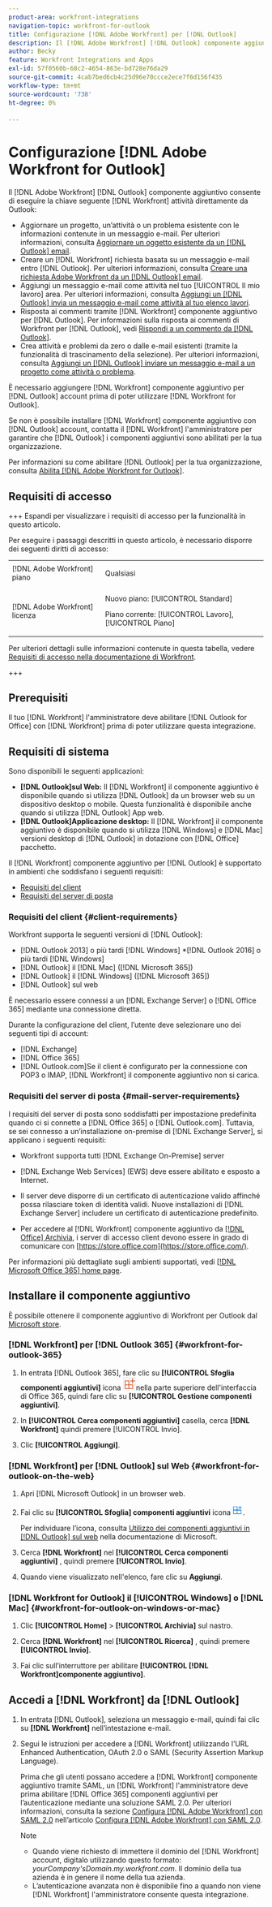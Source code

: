 ```yaml
---
product-area: workfront-integrations
navigation-topic: workfront-for-outlook
title: Configurazione [!DNL Adobe Workfront] per [!DNL Outlook]
description: Il [!DNL Adobe Workfront] [!DNL Outlook] componente aggiuntivo che consente di eseguire la chiave [!DNL Workfront] attività direttamente da Outlook.
author: Becky
feature: Workfront Integrations and Apps
exl-id: 57f0560b-68c2-4654-863e-bd728e76da29
source-git-commit: 4cab7bed6cb4c25d96e70ccce2ece7f6d156f435
workflow-type: tm+mt
source-wordcount: '738'
ht-degree: 0%

---
```


# Configurazione [!DNL Adobe Workfront for Outlook]

<!-- Audited: 12/2023 -->

Il [!DNL Adobe Workfront] [!DNL Outlook] componente aggiuntivo consente di eseguire la chiave seguente [!DNL Workfront] attività direttamente da Outlook:

* Aggiornare un progetto, un’attività o un problema esistente con le informazioni contenute in un messaggio e-mail. Per ulteriori informazioni, consulta [Aggiornare un oggetto esistente da un [!DNL Outlook] email](../../workfront-integrations-and-apps/using-workfront-with-outlook/update-an-existing-object-from-an-outlook-email.md).
* Creare un [!DNL Workfront] richiesta basata su un messaggio e-mail entro [!DNL Outlook]. Per ulteriori informazioni, consulta [Creare una richiesta Adobe Workfront da un [!DNL Outlook] email](../../workfront-integrations-and-apps/using-workfront-with-outlook/create-a-wf-request-from-an-outlook-email.md).
* Aggiungi un messaggio e-mail come attività nel tuo [!UICONTROL Il mio lavoro] area. Per ulteriori informazioni, consulta [Aggiungi un [!DNL Outlook] invia un messaggio e-mail come attività al tuo elenco lavori](../../workfront-integrations-and-apps/using-workfront-with-outlook/add-outlook-email-as-task-to-your-work-list.md).
* Risposta ai commenti tramite [!DNL Workfront] componente aggiuntivo per [!DNL Outlook]. Per informazioni sulla risposta ai commenti di Workfront per [!DNL Outlook], vedi [Rispondi a un commento da [!DNL Outlook]](../../workfront-integrations-and-apps/using-workfront-with-outlook/reply-to-a-comment-from-outlook.md).
* Crea attività e problemi da zero o dalle e-mail esistenti (tramite la funzionalità di trascinamento della selezione). Per ulteriori informazioni, consulta [Aggiungi un [!DNL Outlook] inviare un messaggio e-mail a un progetto come attività o problema](../../workfront-integrations-and-apps/using-workfront-with-outlook/add-outlook-email-to-project-as-task-or-issue.md).

È necessario aggiungere [!DNL Workfront] componente aggiuntivo per [!DNL Outlook] account prima di poter utilizzare [!DNL Workfront for Outlook].

Se non è possibile installare [!DNL Workfront] componente aggiuntivo con [!DNL Outlook] account, contatta il [!DNL Workfront] l&#39;amministratore per garantire che [!DNL Outlook] i componenti aggiuntivi sono abilitati per la tua organizzazione.

Per informazioni su come abilitare [!DNL Outlook] per la tua organizzazione, consulta [Abilita [!DNL Adobe Workfront for Outlook]](../../administration-and-setup/configure-integrations/enable-workfront-for-outlook.md).

## Requisiti di accesso

+++ Espandi per visualizzare i requisiti di accesso per la funzionalità in questo articolo.

Per eseguire i passaggi descritti in questo articolo, è necessario disporre dei seguenti diritti di accesso:

<table style="table-layout:auto"> 
 <col> 
 <col> 
 <tbody> 
  <tr> 
   <td role="rowheader">[!DNL Adobe Workfront] piano</td> 
   <td> <p>Qualsiasi</p> </td> 
  </tr> 
  <tr> 
   <td role="rowheader">[!DNL Adobe Workfront] licenza</td> 
   <td> 
   <p>Nuovo piano: [!UICONTROL Standard]</p> 
   <p>Piano corrente: [!UICONTROL Lavoro], [!UICONTROL Piano]</p> </td> 
  </tr> 
 </tbody> 
</table>

Per ulteriori dettagli sulle informazioni contenute in questa tabella, vedere [Requisiti di accesso nella documentazione di Workfront](/help/quicksilver/administration-and-setup/add-users/access-levels-and-object-permissions/access-level-requirements-in-documentation.md).

+++

## Prerequisiti

Il tuo [!DNL Workfront] l&#39;amministratore deve abilitare [!DNL Outlook for Office] con [!DNL Workfront] prima di poter utilizzare questa integrazione.

## Requisiti di sistema

Sono disponibili le seguenti applicazioni:

* **[!DNL Outlook]sul Web:** Il [!DNL Workfront] il componente aggiuntivo è disponibile quando si utilizza [!DNL Outlook] da un browser web su un dispositivo desktop o mobile. Questa funzionalità è disponibile anche quando si utilizza [!DNL Outlook] App web.
* **[!DNL Outlook]Applicazione desktop:** Il [!DNL Workfront] il componente aggiuntivo è disponibile quando si utilizza [!DNL Windows] e [!DNL Mac] versioni desktop di [!DNL Outlook] in dotazione con [!DNL Office] pacchetto.

Il [!DNL Workfront] componente aggiuntivo per [!DNL Outlook] è supportato in ambienti che soddisfano i seguenti requisiti:

* [Requisiti del client](#client-requirements-client-requirements)
* [Requisiti del server di posta](#mail-server-requirements-mail-server-requirements)

### Requisiti del client {#client-requirements}

Workfront supporta le seguenti versioni di [!DNL Outlook]:

* [!DNL Outlook 2013] o più tardi [!DNL Windows]
*[!DNL  Outlook 2016] o più tardi [!DNL Windows]
* [!DNL Outlook] il [!DNL Mac] ([!DNL Microsoft 365])
* [!DNL Outlook] il [!DNL Windows] ([!DNL Microsoft 365])
* [!DNL Outlook] sul web

È necessario essere connessi a un [!DNL Exchange Server] o [!DNL Office 365] mediante una connessione diretta.

Durante la configurazione del client, l’utente deve selezionare uno dei seguenti tipi di account:

* [!DNL Exchange]
* [!DNL Office 365]
* [!DNL Outlook.com]&#x200B;**&#x200B;**&#x200B;Se il client è configurato per la connessione con POP3 o IMAP, [!DNL Workfront] il componente aggiuntivo non si carica.

### Requisiti del server di posta {#mail-server-requirements}

I requisiti del server di posta sono soddisfatti per impostazione predefinita quando ci si connette a [!DNL Office 365] o [!DNL Outlook.com]. Tuttavia, se sei connesso a un’installazione on-premise di [!DNL Exchange Server], si applicano i seguenti requisiti:

* Workfront supporta tutti [!DNL Exchange On-Premise] server
* [!DNL Exchange Web Services] (EWS) deve essere abilitato e esposto a Internet.
* Il server deve disporre di un certificato di autenticazione valido affinché possa rilasciare token di identità validi. Nuove installazioni di [!DNL Exchange Server] includere un certificato di autenticazione predefinito.

  <!--this used to be here but Dev asked for it to be taken out - logged issue for editing this article on 4-26-2023: For more information, see [Digital certificates and encryption in [!DNL Exchange 2016]](https://technet.microsoft.com/en-us/library/dd351044(v=exchg.160).aspx) and [Set-AuthConfig](https://technet.microsoft.com/en-us/library/jj215766(v=exchg.160).aspx).-->

* Per accedere al [!DNL Workfront] componente aggiuntivo da [[!DNL Office] Archivia](https://store.office.com/), i server di accesso client devono essere in grado di comunicare con  [https://store.office.com](https://store.office.com/).

Per informazioni più dettagliate sugli ambienti supportati, vedi [[!DNL Microsoft Office 365] home page](https://products.office.com/en-us/office-365-home).

## Installare il componente aggiuntivo

È possibile ottenere il componente aggiuntivo di Workfront per Outlook dal [Microsoft store](https://appsource.microsoft.com/en-us/product/office/WA104380943?tab=Overview).

### [!DNL Workfront] per [!DNL Outlook 365] {#workfront-for-outlook-365}

1. In entrata [!DNL Outlook 365], fare clic su **[!UICONTROL Sfoglia componenti aggiuntivi]** icona ![](assets/outlook-add-in-26x26.png)nella parte superiore dell&#39;interfaccia di Office 365, quindi fare clic su **[!UICONTROL Gestione componenti aggiuntivi]**.

1. In **[!UICONTROL Cerca componenti aggiuntivi]** casella, cerca **[!DNL Workfront]** quindi premere [!UICONTROL Invio].

1. Clic **[!UICONTROL Aggiungi]**.

### [!DNL Workfront] per [!DNL Outlook] sul Web {#workfront-for-outlook-on-the-web}

1. Apri [!DNL Microsoft Outlook] in un browser web.
1. Fai clic su **[!UICONTROL Sfoglia] componenti aggiuntivi** icona ![](assets/outlook-add-in-web-version-20x20.png).

   Per individuare l’icona, consulta [Utilizzo dei componenti aggiuntivi in [!DNL Outlook] sul web](https://support.microsoft.com/en-us/office/using-add-ins-in-outlook-on-the-web-8f2ce816-5df4-44a5-958c-f7f9d6dabdce#bkmk_addaddinsicon) nella documentazione di Microsoft.

1. Cerca **[!DNL Workfront]** nel **[!UICONTROL Cerca componenti aggiuntivi]** , quindi premere **[!UICONTROL Invio]**.

1. Quando viene visualizzato nell&#39;elenco, fare clic su **Aggiungi**.

### [!DNL Workfront for Outlook] il [!UICONTROL Windows] o [!DNL Mac] {#workfront-for-outlook-on-windows-or-mac}

1. Clic **[!UICONTROL Home]** > **[!UICONTROL Archivia]** sul nastro.

1. Cerca **[!DNL Workfront]** nel **[!UICONTROL Ricerca]** , quindi premere **[!UICONTROL Invio]**.

1. Fai clic sull’interruttore per abilitare **[!UICONTROL [!DNL Workfront]componente aggiuntivo]**.

## Accedi a [!DNL Workfront] da [!DNL Outlook]

1. In entrata [!DNL Outlook], seleziona un messaggio e-mail, quindi fai clic su **[!DNL Workfront]** nell’intestazione e-mail.
1. Segui le istruzioni per accedere a [!DNL Workfront] utilizzando l’URL Enhanced Authentication, OAuth 2.0 o SAML (Security Assertion Markup Language).

   Prima che gli utenti possano accedere a [!DNL Workfront] componente aggiuntivo tramite SAML, un [!DNL Workfront] l&#39;amministratore deve prima abilitare [!DNL Office 365] componenti aggiuntivi per l’autenticazione mediante una soluzione SAML 2.0. Per ulteriori informazioni, consulta la sezione [Configura [!DNL Adobe Workfront] con SAML 2.0](../../administration-and-setup/add-users/single-sign-on/configure-workfront-saml-2.md#enable-saml-with-office-365) nell’articolo [Configura [!DNL Adobe Workfront] con SAML 2.0](../../administration-and-setup/add-users/single-sign-on/configure-workfront-saml-2.md).

   >[!NOTE]
   >
   >* Quando viene richiesto di immettere il dominio del [!DNL Workfront] account, digitalo utilizzando questo formato: *yourCompany&#39;sDomain.my.workfront.com*. Il dominio della tua azienda è in genere il nome della tua azienda.
   >* L’autenticazione avanzata non è disponibile fino a quando non viene [!DNL Workfront] l&#39;amministratore consente questa integrazione.

